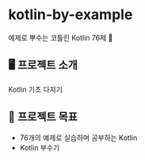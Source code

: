 # kotlin-by-example
예제로 뿌수는 코틀린 Kotlin 76제 🤜

## 🖥️ 프로젝트 소개
Kotlin 기초 다지기
<br>

## 📌 프로젝트 목표
- 76개의 예제로 실습하며 공부하는 Kotlin
- Kotlin 부수기
